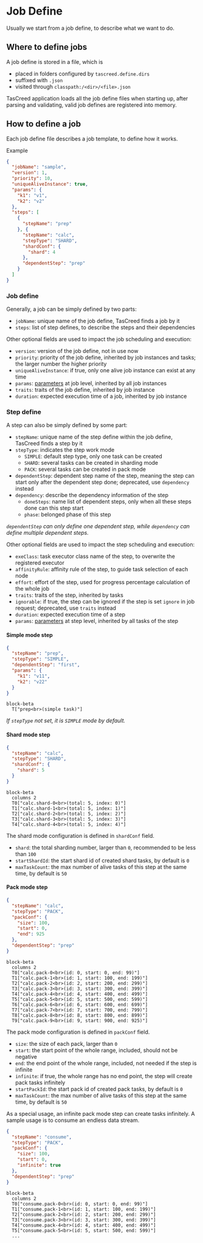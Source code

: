 # Job Define

Usually we start from a job define, to describe what we want to do.

## Where to define jobs

A job define is stored in a file, which is 

- placed in folders configured by `tascreed.define.dirs`
- suffixed with `.json`
- visited through `classpath:/<dir>/<file>.json`

TasCreed application loads all the job define files when starting up, after parsing and validating, valid job defines are registered into memory.

## How to define a job

Each job define file describes a job template, to define how it works.  

Example

``` json
{
  "jobName": "sample",
  "version": 1,
  "priority": 10,
  "uniqueAliveInstance": true,
  "params": {
    "k1": "v1",
    "k2": "v2"
  },
  "steps": [
    {
      "stepName": "prep"
    }, {
      "stepName": "calc",
      "stepType": "SHARD",
      "shardConf": {
        "shard": 4
      },
      "dependentStep": "prep"
    }
  ]
}
```

### Job define

Generally, a job can be simply defined by two parts:

- `jobName`: unique name of the job define, TasCreed finds a job by it
- `steps`: list of step defines, to describe the steps and their dependencies

Other optional fields are used to impact the job scheduling and execution:

- `version`: version of the job define, not in use now
- `priority`: priority of the job define, inherited by job instances and tasks; the larger number the higher priority
- `uniqueAliveInstance`: if true, only one alive job instance can exist at any time
- `params`: [parameters](Params.md) at job level, inherited by all job instances
- `traits`: traits of the job define, inherited by job instance
- `duration`: expected execution time of a job, inherited by job instance

### Step define

A step can also be simply defined by some part:

- `stepName`: unique name of the step define within the job define, TasCreed finds a step by it
- `stepType`: indicates the step work mode
    + `SIMPLE`: default step type, only one task can be created
    + `SHARD`: several tasks can be created in sharding mode
    + `PACK`: several tasks can be created in pack mode
- `dependentStep`: dependent step name of the step, meaning the step can start only after the dependent step done; deprecated, use `dependency` instead
- `dependency`: describe the dependency information of the step
    + `doneSteps`: name list of dependent steps, only when all these steps done can this step start
    + `phase`: belonged phase of this step

*`dependentStep` can only define one dependent step, while `dependency` can define multiple dependent steps.*

Other optional fields are used to impact the step scheduling and execution:

- `exeClass`: task executor class name of the step, to overwrite the registered executor
- `affinityRule`: affinity rule of the step, to guide task selection of each node
- `effort`: effort of the step, used for progress percentage calculation of the whole job
- `traits`: traits of the step, inherited by tasks
- `ignorable`: if true, the step can be ignored if the step is set `ignore` in job request; deprecated, use `traits` instead
- `duration`: expected execution time of a step
- `params`: [parameters](Params.md) at step level, inherited by all tasks of the step

#### Simple mode step

<div class="grid" markdown>

``` json title="sample of simple mode step" hl_lines="3"
{
  "stepName": "prep",
  "stepType": "SIMPLE",
  "dependentStep": "first",
  "params": {
    "k1": "v11", 
    "k2": "v22"
  }
}
```

``` mermaid
block-beta
  T["prep<br>(simple task)"]
```

</div>

*If `stepType` not set, it is `SIMPLE` mode by default.*

#### Shard mode step

<div class="grid" markdown>

``` json title="sample of shard mode step" hl_lines="3-6"
{
  "stepName": "calc",
  "stepType": "SHARD",
  "shardConf": {
    "shard": 5
  }
}
```

``` mermaid
block-beta
  columns 2
  T0["calc.shard-0<br>(total: 5, index: 0)"]
  T1["calc.shard-1<br>(total: 5, index: 1)"]
  T2["calc.shard-2<br>(total: 5, index: 2)"]
  T3["calc.shard-3<br>(total: 5, index: 3)"]
  T4["calc.shard-4<br>(total: 5, index: 4)"]
```

</div>

The shard mode configuration is defined in `shardConf` field.

- `shard`: the total sharding number, larger than `0`, recommended to be less than `100`
- `startShardId`: the start shard id of created shard tasks, by default is `0`
- `maxTaskCount`: the max number of alive tasks of this step at the same time, by default is `50`

#### Pack mode step

<div class="grid" markdown>

``` json title="sample of pack mode step" hl_lines="3-8"
{
  "stepName": "calc",
  "stepType": "PACK",
  "packConf": {
    "size": 100,
    "start": 0,
    "end": 925
  },
  "dependentStep": "prep"
}
```

``` mermaid
block-beta
  columns 2
  T0["calc.pack-0<br>(id: 0, start: 0, end: 99)"]
  T1["calc.pack-1<br>(id: 1, start: 100, end: 199)"]
  T2["calc.pack-2<br>(id: 2, start: 200, end: 299)"]
  T3["calc.pack-3<br>(id: 3, start: 300, end: 399)"]
  T4["calc.pack-4<br>(id: 4, start: 400, end: 499)"]
  T5["calc.pack-5<br>(id: 5, start: 500, end: 599)"]
  T6["calc.pack-6<br>(id: 6, start: 600, end: 699)"]
  T7["calc.pack-7<br>(id: 7, start: 700, end: 799)"]
  T8["calc.pack-8<br>(id: 8, start: 800, end: 899)"]
  T9["calc.pack-9<br>(id: 9, start: 900, end: 925)"]
```

</div>

The pack mode configuration is defined in `packConf` field.

- `size`: the size of each pack, larger than `0`
- `start`: the start point of the whole range, included, should not be negative
- `end`: the end point of the whole range, included, not needed if the step is infinite
- `infinite`: if true, the whole range has no end point, the step will create pack tasks infinitely
- `startPackId`: the start pack id of created pack tasks, by default is `0`
- `maxTaskCount`: the max number of alive tasks of this step at the same time, by default is `50`

As a special usage, an infinite pack mode step can create tasks infinitely. A sample usage is to consume an endless data stream.

<div class="grid" markdown>

``` json title="sample of infinite pack mode step" hl_lines="3-8"
{
  "stepName": "consume",
  "stepType": "PACK",
  "packConf": {
    "size": 100,
    "start": 0,
    "infinite": true
  },
  "dependentStep": "prep"
}
```

``` mermaid
block-beta
  columns 2
  T0["consume.pack-0<br>(id: 0, start: 0, end: 99)"]
  T1["consume.pack-1<br>(id: 1, start: 100, end: 199)"]
  T2["consume.pack-2<br>(id: 2, start: 200, end: 299)"]
  T3["consume.pack-3<br>(id: 3, start: 300, end: 399)"]
  T4["consume.pack-4<br>(id: 4, start: 400, end: 499)"]
  T5["consume.pack-5<br>(id: 5, start: 500, end: 599)"]
  ...
```

</div>

